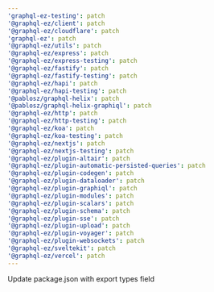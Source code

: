 ```yaml
---
'graphql-ez-testing': patch
'@graphql-ez/client': patch
'@graphql-ez/cloudflare': patch
'graphql-ez': patch
'@graphql-ez/utils': patch
'@graphql-ez/express': patch
'@graphql-ez/express-testing': patch
'@graphql-ez/fastify': patch
'@graphql-ez/fastify-testing': patch
'@graphql-ez/hapi': patch
'@graphql-ez/hapi-testing': patch
'@pablosz/graphql-helix': patch
'@pablosz/graphql-helix-graphiql': patch
'@graphql-ez/http': patch
'@graphql-ez/http-testing': patch
'@graphql-ez/koa': patch
'@graphql-ez/koa-testing': patch
'@graphql-ez/nextjs': patch
'@graphql-ez/nextjs-testing': patch
'@graphql-ez/plugin-altair': patch
'@graphql-ez/plugin-automatic-persisted-queries': patch
'@graphql-ez/plugin-codegen': patch
'@graphql-ez/plugin-dataloader': patch
'@graphql-ez/plugin-graphiql': patch
'@graphql-ez/plugin-modules': patch
'@graphql-ez/plugin-scalars': patch
'@graphql-ez/plugin-schema': patch
'@graphql-ez/plugin-sse': patch
'@graphql-ez/plugin-upload': patch
'@graphql-ez/plugin-voyager': patch
'@graphql-ez/plugin-websockets': patch
'@graphql-ez/sveltekit': patch
'@graphql-ez/vercel': patch
---
```


Update package.json with export types field
